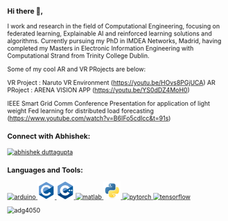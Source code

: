 ### Hi there 👋, 

I work and research in the field of Computational Engineering, focusing on federated learning, Explainable AI and reinforced learning solutions and algorithms. Currently pursuing my PhD in IMDEA Networks, Madrid, having completed my Masters in Electronic Information Engineering with Computational Strand from Trinity College Dublin.  

Some of my cool AR and VR PRojects are below:

VR Project : Naruto VR Environment (https://youtu.be/HOvs8PGjUCA)
AR PRoject : ARENA VISION APP (https://youtu.be/YS0dDZ4MoH0)

IEEE Smart Grid Comm Conference Presentation for application of light weight Fed learning for distributed load forecasting (https://www.youtube.com/watch?v=B6IFo5cdIcc&t=91s) 




<h3 align="left">Connect with Abhishek:</h3>
<p align="left">
<a href="https://www.linkedin.com/in/iamadg0540/" target="blank"><img align="center" src="https://raw.githubusercontent.com/rahuldkjain/github-profile-readme-generator/master/src/images/icons/Social/linked-in-alt.svg" alt="abhishek duttagupta" height="30" width="40" /></a>
</p>

<h3 align="left">Languages and Tools:</h3>
<p align="left"> <a href="https://www.arduino.cc/" target="_blank" rel="noreferrer"> <img src="https://cdn.worldvectorlogo.com/logos/arduino-1.svg" alt="arduino" width="40" height="40"/> </a> <a href="https://www.cprogramming.com/" target="_blank" rel="noreferrer"> <img src="https://raw.githubusercontent.com/devicons/devicon/master/icons/c/c-original.svg" alt="c" width="40" height="40"/> </a> <a href="https://www.w3schools.com/cpp/" target="_blank" rel="noreferrer"> <img src="https://raw.githubusercontent.com/devicons/devicon/master/icons/cplusplus/cplusplus-original.svg" alt="cplusplus" width="40" height="40"/> </a> <a href="https://www.mathworks.com/" target="_blank" rel="noreferrer"> <img src="https://upload.wikimedia.org/wikipedia/commons/2/21/Matlab_Logo.png" alt="matlab" width="40" height="40"/> </a> <a href="https://www.python.org" target="_blank" rel="noreferrer"> <img src="https://raw.githubusercontent.com/devicons/devicon/master/icons/python/python-original.svg" alt="python" width="40" height="40"/> </a> <a href="https://pytorch.org/" target="_blank" rel="noreferrer"> <img src="https://www.vectorlogo.zone/logos/pytorch/pytorch-icon.svg" alt="pytorch" width="40" height="40"/> </a> <a href="https://www.tensorflow.org" target="_blank" rel="noreferrer"> <img src="https://www.vectorlogo.zone/logos/tensorflow/tensorflow-icon.svg" alt="tensorflow" width="40" height="40"/> </a> </p>



<p><img align="left" src="https://github-readme-stats.vercel.app/api/top-langs?username=adg4050&show_icons=true&locale=en&layout=compact" alt="adg4050" /></p>







